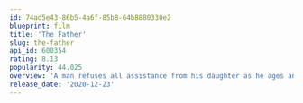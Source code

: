 ```yaml
---
id: 74ad5e43-86b5-4a6f-85b8-64b8880330e2
blueprint: film
title: 'The Father'
slug: the-father
api_id: 600354
rating: 8.13
popularity: 44.025
overview: 'A man refuses all assistance from his daughter as he ages and, as he tries to make sense of his changing circumstances, he begins to doubt his loved ones, his own mind and even the fabric of his reality.'
release_date: '2020-12-23'
---
```

